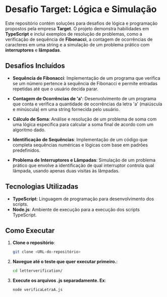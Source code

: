 # Desafio Target: Lógica e Simulação

Este repositório contém soluções para desafios de lógica e programação propostos pela empresa **Target**. O projeto demonstra habilidades em **TypeScript** e inclui exemplos de resolução de problemas, como a verificação de sequência de **Fibonacci**, a contagem de ocorrências de caracteres em uma string e a simulação de um problema prático com **interruptores** e **lâmpadas**.

## Desafios Incluídos

- **Sequência de Fibonacci**: Implementação de um programa que verifica se um número pertence à sequência de Fibonacci e permite entradas repetidas até que o usuário decida parar.

- **Contagem de Ocorrências de 'a'**: Desenvolvimento de um programa que conta e verifica a quantidade de ocorrências da letra 'a' (maiúscula e minúscula) em uma string fornecida pelo usuário.

- **Cálculo de Soma**: Análise e resolução de um problema de soma com uma lógica específica para calcular a soma final de acordo com um algoritmo dado.

- **Identificação de Sequências**: Implementação de um código que completa sequências numéricas e lógicas com base em padrões predefinidos.

- **Problema de Interruptores e Lâmpadas**: Simulação de um problema prático que envolve a identificação de qual interruptor controla qual lâmpada, usando apenas duas visitas às lâmpadas.

## Tecnologias Utilizadas

- **TypeScript**: Linguagem de programação para desenvolvimento dos scripts.
- **Node.js**: Ambiente de execução para a execução dos scripts TypeScript.

## Como Executar

1. **Clone o repositório**:
   ```bash
   git clone <URL-do-repositório>

2. **Navegue até o teste que quer executar primeiro.**:
   ```bash
   cd letterverification/

3. **Execute os arquivos .js separadamente. Ex**:
   ```bash
   node verificaLetraA.js

